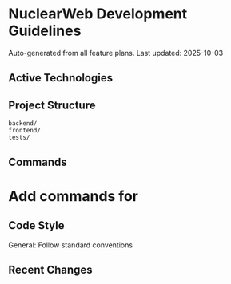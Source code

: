 # NuclearWeb Development Guidelines

Auto-generated from all feature plans. Last updated: 2025-10-03

## Active Technologies


## Project Structure
```
backend/
frontend/
tests/
```

## Commands
# Add commands for 

## Code Style
General: Follow standard conventions

## Recent Changes


<!-- MANUAL ADDITIONS START -->
<!-- MANUAL ADDITIONS END -->